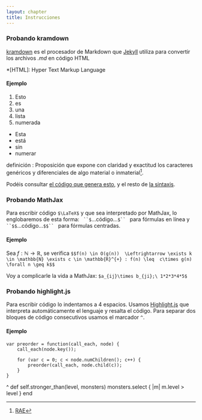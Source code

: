 ```yaml
---
layout: chapter
title: Instrucciones
---
```


### Probando kramdown
[kramdown](http://kramdown.gettalong.org/quickref.html) es el procesador de Markdown que 
[Jekyll](http://jekyllrb.com) utiliza para convertir los archivos *.md* en código HTML

*[HTML]: Hyper Text Markup Language

#### Ejemplo

1. Esto
1. es
1. una
1. lista
1. numerada

* Esta
* está
* sin
* numerar

definición
: Proposición que expone con claridad y exactitud los caracteres genéricos y
diferenciales de algo material o inmaterial[^1].

[^1]: [RAE](http://lema.rae.es/drae/?val=definici%C3%B3n)

Podéis consultar [el código que genera esto](https://github.com/fdavidcl/apuntes/raw/gh-pages/_posts/2014-3-6-testpost.md), 
y el resto de [la sintaxis](http://kramdown.gettalong.org/syntax.html).


### Probando MathJax

Para escribir código `$\LaTeX$` y que sea interpretado por MathJax, lo englobaremos de 
esta forma: ` ``$`...código...`$`` ` para fórmulas en línea y ` ``$$`...código...`$$`` ` para
fórmulas centradas.

#### Ejemplo

Sea $f:\mathbb{N}\rightarrow\mathbb{R}$, se verifica `$$f(n) \in O(g(n)) 
\Leftrightarrow \exists k \in \mathbb{N} \exists c \in \mathbb{R}^{+} : f(n) \leq 
c\times g(n) \forall n \geq k$$`

Voy a complicarle la vida a MathJax: `$a_{ij}\times b_{ji};\ 1*2*3*4*5$`

### Probando highlight.js

Para escribir código lo indentamos a 4 espacios. Usamos [Highlight.js](http://highlightjs.org) 
que interpreta automáticamente el lenguaje y resalta el código. Para separar dos bloques de
código consecutivos usamos el marcador `^`.

#### Ejemplo

    var preorder = function(call_each, node) {
        call_each(node.key());

        for (var c = 0; c < node.numChildren(); c++) {
            preorder(call_each, node.child(c));
        }
    }
^
    def self.stronger_than(level, monsters)
        monsters.select { |m| m.level > level }
    end